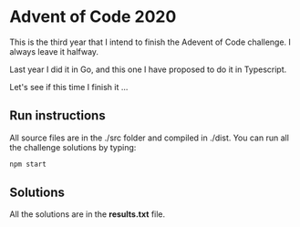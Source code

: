 # Advent of Code 2020

This is the third year that I intend to finish the Adevent of Code challenge. I always leave it halfway.

Last year I did it in Go, and this one I have proposed to do it in Typescript.

Let's see if this time I finish it ...

## Run instructions

All source files are in the ./src folder and compiled in ./dist. You can run all the challenge solutions by typing:

```bash
npm start
```

## Solutions

All the solutions are in the **results.txt** file.
